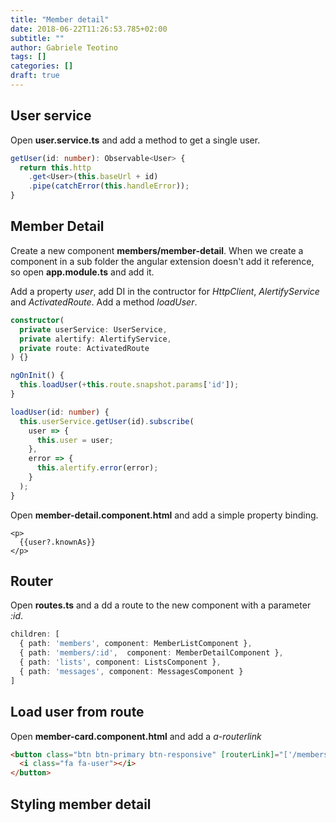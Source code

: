 ```yaml
---
title: "Member detail"
date: 2018-06-22T11:26:53.785+02:00
subtitle: ""
author: Gabriele Teotino
tags: []
categories: []
draft: true
---
```


## User service

Open **user.service.ts** and add a method to get a single user.

```typescript
getUser(id: number): Observable<User> {
  return this.http
    .get<User>(this.baseUrl + id)
    .pipe(catchError(this.handleError));
}
```

## Member Detail

Create a new component **members/member-detail**. When we create a component in a sub folder the angular extension doesn't add it reference, so open **app.module.ts** and add it.

Add a property *user*, add DI in the contructor for *HttpClient*, *AlertifyService* and *ActivatedRoute*. Add a method *loadUser*.

```typescript
constructor(
  private userService: UserService,
  private alertify: AlertifyService,
  private route: ActivatedRoute
) {}

ngOnInit() {
  this.loadUser(+this.route.snapshot.params['id']);
}

loadUser(id: number) {
  this.userService.getUser(id).subscribe(
    user => {
      this.user = user;
    },
    error => {
      this.alertify.error(error);
    }
  );
}
```

Open **member-detail.component.html** and add a simple property binding.

```
<p>
  {{user?.knownAs}}
</p>
```

## Router

Open **routes.ts** and a dd a route to the new component with a parameter *:id*.

```typescript
children: [
  { path: 'members', component: MemberListComponent },
  { path: 'members/:id',  component: MemberDetailComponent },
  { path: 'lists', component: ListsComponent },
  { path: 'messages', component: MessagesComponent }
]
```

## Load user from route

Open **member-card.component.html** and add a *a-routerlink*

```html
<button class="btn btn-primary btn-responsive" [routerLink]="['/members/', user.id]">
  <i class="fa fa-user"></i>
</button>
```

## Styling member detail
